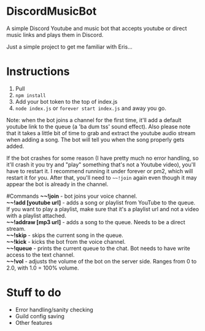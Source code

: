# DiscordMusicBot
A simple Discord Youtube and music bot that accepts youtube or direct music links and plays them in Discord.

Just a simple project to get me familiar with Eris...

# Instructions
1. Pull
2. `npm install`
3. Add your bot token to the top of index.js
4. `node index.js` or `forever start index.js` and away you go.

Note: when the bot joins a channel for the first time, it'll add a default youtube link to the queue (a 'ba dum tss' sound effect). 
Also please note that it takes a little bit of time to grab and extract the youtube audio stream when adding a song. The bot will tell you when the song properly gets added. 

If the bot crashes for some reason (I have pretty much no error handling, so it'll crash it you try and "play" something that's not a Youtube video), you'll have to restart it. I recommend running it under forever or pm2, which will restart it for you. After that, you'll need to `~~!join` again even though it may appear the bot is already in the channel.

#Commands
**~~!join** - bot joins your voice channel.  
**~~!add [youtube url]** - adds a song or playlist from YouTube to the queue. If you want to play a playlist, make sure that it's a playlist url and not a video with a playlist attached.  
**~~!addraw [mp3 url]** - adds a song to the queue. Needs to be a direct stream.  
**~~!skip** - skips the current song in the queue.  
**~~!kick** - kicks the bot from the voice channel.  
**~~!queue** - prints the current queue to the chat. Bot needs to have write access to the text channel.  
**~~!vol** - adjusts the volume of the bot on the server side. Ranges from 0 to 2.0, with 1.0 = 100% volume.  

# Stuff to do
- Error handling/sanity checking
- Guild config saving
- Other features
